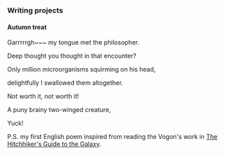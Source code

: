 ### Writing projects

#### Autumn treat
Garrrrrgh~~~ my tongue met the philosopher.

Deep thought you thought in that encounter?

Only million microorganisms squirming on his head,

delightfully I swallowed them altogether.

Not worth it, not worth it!

A puny brainy two-winged creature,

Yuck!

P.S. my first English poem inspired from reading the Vogon's work in [The Hitchhiker's Guide to the Galaxy](https://en.wikipedia.org/wiki/The_Hitchhiker%27s_Guide_to_the_Galaxy).
